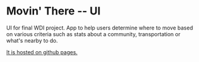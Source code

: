 Movin' There -- UI
==================

UI for final WDI project. App to help users determine where to move based on various criteria such as stats about a community, transportation or what's nearby to do.

[It is hosted on github pages.](http://hollym021980.github.io/movin-there)
